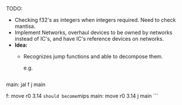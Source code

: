 TODO:

- Checking f32's as integers when integers required.
  Need to check mantisa.
- Implement Networks, overhaul devices to be owned by networks instead of IC's,
  and have IC's reference devices on networks.
- **Idea:**
  - Recognizes jump functions and able to decompose them.

    e.g.
    ```mips
main:
jal f
j main

f:
move r0 3.14
    ```
    should become
    ```mips
main:
move r0 3.14
j main
    ```


